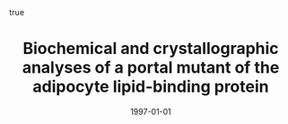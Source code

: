 ---
id: ory1997biochemical
title: Biochemical and crystallographic analyses of a portal mutant of the adipocyte
  lipid-binding protein
date: '1997-01-01'
authors:
- Ory, Jeramia and Kane, Christopher D and Simpson, Melanie A and Banaszak, Leonard
  J and Bernlohr, David A
doi: ''
publication: 'In: *Journal of Biological Chemistry* 272'
publication_types:
- '1'
selected: false
tags: []
projects: []
math: true

---